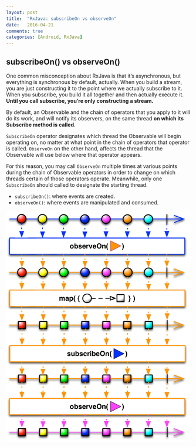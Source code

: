 ```yaml
---
layout: post
title:  "RxJava: subscribeOn vs observeOn"
date:   2016-04-21
comments: true
categories: [Android, RxJava]
---
```


## subscribeOn() vs observeOn()

One common misconception about RxJava is that it’s asynchronous, but everything is synchronous by default, actually. When you build a stream, you are just constructing it to the point where we actually subscribe to it. When you subscribe, you build it all together and then actually execute it. **Until you call subscribe, you’re only constructing a stream.**

By default, an Observable and the chain of operators that you apply to it will do its work, and will notify its observers, on the same thread **on which its Subscribe method is called**. 

`SubscribeOn` operator designates which thread the Observable will begin operating on, no matter at what point in the chain of operators that operator is called. `ObserveOn` on the other hand, affects the thread that the Observable will use below where that operator appears. 

For this reason, you may call `ObserveOn` multiple times at various points during the chain of Observable operators in order to change on which threads certain of those operators operate. Meanwhile, only one `SubscribeOn` should called to designate the starting thread.

* `subscribeOn()`: where events are created.
* `observeOn()`: where events are manipulated and consumed.

![schedulers](/assets/images/subscribeon-vs-observeon.png)